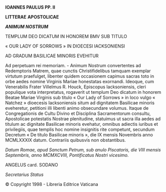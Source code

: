 **IOANNES PAULUS PP. II**

**LITTERAE** **APOSTOLICAE**

***ANIMUM NOSTRUM***

TEMPLUM DEO DICATUM IN HONOREM BMV SUB TITULO

« OUR LADY OF SORROWS » IN DIOECESI IACKSONIENSI

AD GRADUM BASILICAE MINORIS EVEHITUR

Ad perpetuam rei memoriam. - Animum Nostrum convertentes ad Redemptoris Matrem, quae cunctis Christifidelibus tamquam exemplar virtutum praefulget, libenter quidem occasionem capimus sacras toto in orbe aedes nomine Virginis Mariae honestatas exornandi. Ideoque, cum Venerabilis Frater Villelmus R. Houck, Episcopus Iacksoniensis, cleri populique vota interpretatus, rogaverit ut templum Deo dicatum in honorem Beatae Mariae Virginis sub titulo « Our Lady of Sorrows » in loco vulgo « Natchez » dioecesis Iacksoniensis situm ad dignitatem Basilicae minoris eveheretur, petitioni illi libenti animo obsecundare volumus. Itaque de Congregationis de Cultu Divino et Disciplina Sacramentorum consultu, Apostolicae potestatis Nostrae plenitudine, statuimus ut sacra illa aedes ad titulum ac dignitate Basilicae minoris evehatur, omnibus adiectis iuribus et privilegiis, quae templis hoc nomine insignitis rite competunt, secundum Decretum « De titulo Basilicae minoris », die IX mensis Novembris anno MCMLXXXIX datum. Contrariis quibusvis non obstantibus.

*Datum Romae, apud Sanctum Petrum, sub anulo Piscatoris, die VIII mensis Septembris, anno MCMXCVIII, Pontificatus Nostri vicesimo.*

ANGELUS card. SODANO

*Secretarius Status*

© Copyright 1998 - Libreria Editrice Vaticana